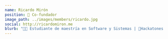 ```yaml
---
name: Ricardo Mirón
position: 🚀 Co-fundador
image_path: ../images/members/ricardo.jpg
social: http://ricardomiron.me
blurb: "👨‍💻 Estudiante de maestría en Software y Sistemas | 👾Hackatones | 🗂Project management | 📐UX & UI | 🤖 Chatbots | 🐶 Lomitos suaves "
---
```


